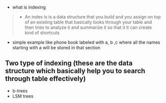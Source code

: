 - what is indexing
> - An index is is a data structure that you build and you assign on top of an existing table that basically looks through your table and then tries to analyze it and summarize it so that it it can create kind of shortcuts

- simple example like phone book labeled with a, b ,c where all the names starting with a will be stored in that section

## Two type of indexing (these are the data structure which basically help you to search through table effectively)
- b-trees
- LSM trees
